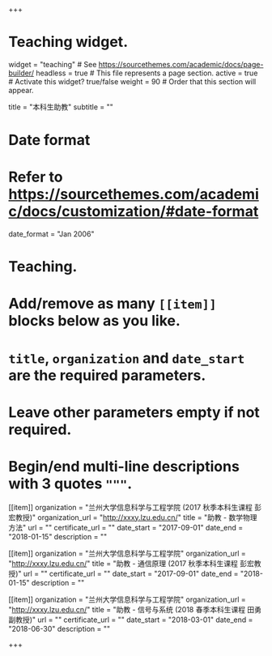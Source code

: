 +++
# Teaching widget.
widget = "teaching"  # See https://sourcethemes.com/academic/docs/page-builder/
headless = true  # This file represents a page section.
active = true  # Activate this widget? true/false
weight = 90  # Order that this section will appear.

title = "本科生助教"
subtitle = ""

# Date format
#   Refer to https://sourcethemes.com/academic/docs/customization/#date-format
date_format = "Jan 2006"

# Teaching.
#   Add/remove as many `[[item]]` blocks below as you like.
#   `title`, `organization` and `date_start` are the required parameters.
#   Leave other parameters empty if not required.
#   Begin/end multi-line descriptions with 3 quotes `"""`.

[[item]]
  organization = "兰州大学信息科学与工程学院 (2017 秋季本科生课程 彭宏教授)"
  organization_url = "http://xxxy.lzu.edu.cn/"
  title = "助教 - 数学物理方法"
  url = ""
  certificate_url = ""
  date_start = "2017-09-01"
  date_end = "2018-01-15"
  description = ""
  
[[item]]
  organization = "兰州大学信息科学与工程学院"
  organization_url = "http://xxxy.lzu.edu.cn/"
  title = "助教 - 通信原理 (2017 秋季本科生课程 彭宏教授)"
  url = ""
  certificate_url = ""
  date_start = "2017-09-01"
  date_end = "2018-01-15"
  description = ""

[[item]]
  organization = "兰州大学信息科学与工程学院"
  organization_url = "http://xxxy.lzu.edu.cn/"
  title = "助教 - 信号与系统 (2018 春季本科生课程 田勇副教授)"
  url = ""
  certificate_url = ""
  date_start = "2018-03-01"
  date_end = "2018-06-30"
  description = ""







+++
